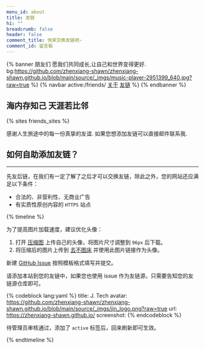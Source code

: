 ```yaml
---
menu_id: about
title: 友链
h1: ""
breadcrumb: false
header: false
comment_title: 快来交换友链吧~
comment_id: 留言板
---
```


{% banner 朋友们 愿我们共同成长,让自己和世界变得更好. bg:https://github.com/zhenxiang-shawn/zhenxiang-shawn.github.io/blob/main/source/_imgs/music-player-2951399_640.jpg?raw=true %}
{% navbar active:/friends/ [关于](/about/) [友链](/friends/) %}
{% endbanner %}

## 海内存知己 天涯若比邻 

{% sites friends_sites %}


感谢人生旅途中的每一份真挚的友谊. 如果您想添加友链可以直接邮件联系我.



## 如何自助添加友链？


<hr/>
先友后链，在我们有一定了解了之后才可以交换友链，除此之外，您的网站还应满足以下条件：

- 合法的、非营利性、无商业广告
- 有实质性原创内容的 `HTTPS` 站点



{% timeline %}

<!-- node 第一步：新建 Issue -->

为了提高图片加载速度，建议优化头像：

1. 打开 [压缩图](https://www.yasuotu.com/) 上传自己的头像，将图片尺寸调整到 `96px` 后下载。
2. 将压缩后的图片上传到 [去不图床](https://7bu.top/) 并使用此图片链接作为头像。

新建 [GitHub Issue](https://github.com/zhenxiang-shawn/friends/issues/) 按照模板格式填写并提交。


<!-- node 第二步：添加友链并等待管理员审核 -->

请添加本站到您的友链中，如果您也使用 issue 作为友链源，只需要告知您的友链源仓库即可。

{% codeblock lang:yaml %}
title: J. Tech
avatar: https://github.com/zhenxiang-shawn/zhenxiang-shawn.github.io/blob/main/source/_imgs/jin_logo.png?raw=true
url: https://zhenxiang-shawn.github.io/
screenshot: 
{% endcodeblock %}

待管理员审核通过，添加了 `active` 标签后，回来刷新即可生效。

{% endtimeline %}
